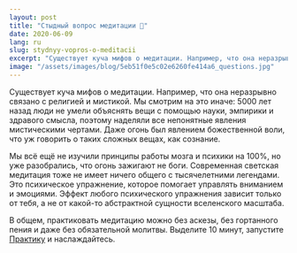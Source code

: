 ```yaml
---
layout: post
title: "Стыдный вопрос медитации 🤫"
date: 2020-06-09
lang: ru
slug: stydnyy-vopros-o-meditacii
excerpt: "Существует куча мифов о медитации. Например, что она неразрывно связано с религией и мистикой. Мы смотрим на это иначе!"
image: "/assets/images/blog/5eb51f0e5c02e6260fe414a6_questions.jpg"
---
```


Существует куча мифов о медитации. Например, что она неразрывно связано с религией и мистикой. Мы смотрим на это иначе: 5000 лет назад люди не умели объяснять вещи с помощью науки, эмпирики и здравого смысла, поэтому наделяли все непонятные явления мистическими чертами. Даже огонь был явлением божественной воли, что уж говорить о таких сложных вещах, как сознание.

Мы всё ещё не изучили принципы работы мозга и психики на 100%, но уже разобрались, что огонь зажигают не боги. Современная светская медитация тоже не имеет ничего общего с тысячелетними легендами. Это психическое упражнение, которое помогает управлять вниманием и эмоциями. Эффект любого психического упражнения зависит только от тебя, а не от какой-то абстрактной сущности вселенского масштаба.

В общем, практиковать медитацию можно без аскезы, без гортанного пения и даже без обязательной молитвы. Выделите 10 минут, запустите [Практику](https://itunes.apple.com/us/app/практика-медитации-на-русском/id1467786415) и наслаждайтесь.
